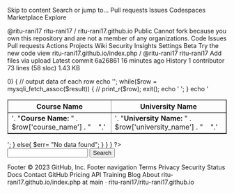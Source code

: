 Skip to content
Search or jump to…
Pull requests
Issues
Codespaces
Marketplace
Explore
 
@ritu-rani17 
ritu-rani17
/
ritu-rani17.github.io
Public
Cannot fork because you own this repository and are not a member of any organizations.
Code
Issues
Pull requests
Actions
Projects
Wiki
Security
Insights
Settings
Beta Try the new code view
ritu-rani17.github.io/index.php /
@ritu-rani17
ritu-rani17 Add files via upload
Latest commit 6a26861 16 minutes ago
 History
 1 contributor
73 lines (58 sloc)  1.43 KB
 

<?php error_reporting(0);?>
<?php include 'db.php';
$nameerr='';
$err='';
?>


<?php

if(isset($_GET['search']))
{
  $name =$_GET['name'];
  
  if($name == "")
  {
   $nameerr= "Please fill the field";

      
  }
  
 else{
$sql = "SELECT  course.course_name,university.university_name FROM university INNER JOIN 
course ON university.course_id = course.id || course.uni_id = university.id
 
 where course.course_name LIKE '%$name%' || university.university_name LIKE '%$name%'";
$result = mysqli_query($conn, $sql);

 
if (mysqli_num_rows($result) > 0) {
  // output data of each row
  echo '<table border= "1">
  <tr>
  <th>Course Name</th>
  <th>University Name</th>
  </tr>';
  while($row = mysqli_fetch_assoc($result)) {
   // print_r($row); exit();
   echo '
   <tr>
    <td>'. "<b>Course Name:</b> " . $row['course_name'] . "&nbsp;&nbsp;&nbsp;&nbsp;".'</td>
    <td>'. "<b>University Name:</b> " . $row['university_name'] . "&nbsp;&nbsp;&nbsp;&nbsp;".'</td>
   </tr>';

}
echo '
</table>';
}
else{
  $err= "No data found";
}
}
}


?>
<html>
<head>
<link rel="stylesheet" href="mystyle.css">
</head>
<title>search operation</title>
<body >
<form method="Get">
<div class="box">
<input type="text" name="name" >
<input type="submit" name= "search" value= Search >
<span id="err"><?php echo $nameerr ;?></span>
<span id="err"><?php echo $err ;?></span>
</div>
</form>

</body>

</html>
Footer
© 2023 GitHub, Inc.
Footer navigation
Terms
Privacy
Security
Status
Docs
Contact GitHub
Pricing
API
Training
Blog
About
ritu-rani17.github.io/index.php at main · ritu-rani17/ritu-rani17.github.io
